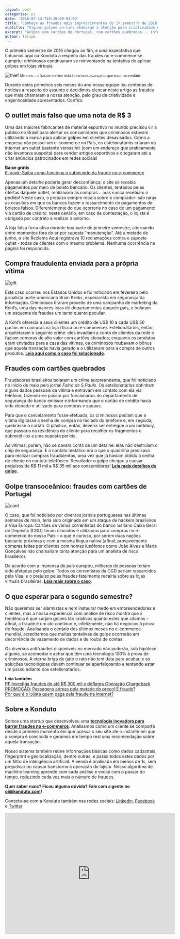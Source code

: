 ```yaml
---
layout: post
categories: pt
date: '2016-07-13-T10:39:00-03:00'
title: "Conheça as fraudes mais impressionantes do 1º semestre de 2016"
subtitle: "Alguns golpes on-line chamaram a atenção pela criatividade e audácia dos criminosos"
excerpt: "Golpes com cartões de Portugal, com cartões quebrados... infelizmente, temos que admitir: fraudadores foram criativos"
author: felipe
---
```


O primeiro semestre de 2016 chegou ao fim, e uma expectativa que tínhamos aqui na Konduto a respeito das fraudes no e-commerce se cumpriu: criminosos continuaram se reinventando na tentativa de aplicar golpes em lojas virtuais. 

![thief](/images/160713-thief.gif)
<small>Mmmm... a fraude on-line está bem mais avançada que isso, na verdade</small>

Durante estes primeiros seis meses do ano nossa equipe leu centenas de notícias a respeito do assunto e decidimos elencar neste artigo as fraudes que mais chamaram a nossa atenção, pelo grau de criatividade e engenhosidade apresentados. Confira:

## O outlet mais falso que uma nota de R$ 3

Uma das maiores fabricantes de material esportivo no mundo precisou vir a público no Brasil para alertar os consumidores que criminosos estavam utilizando a marca para aplicar golpes em clientes desavisados. Como a empresa não possui um e-commerce no País, os estelionatários criaram na internet um outlet bastante verossímil (com um endereço que praticamente não levantava suspeita) para vender artigos esportivos e chegaram até a criar anúncios patrocinados em redes sociais! 

**Baixe grátis**  
[E-book: Saiba como funciona o submundo da fraude no e-commerce](http://ebooks.konduto.com/submundo-da-fraude?utm_source=konduto&utm_medium=blog&utm_campaign=conteudo-top4)

Apenas um detalhe poderia gerar desconfiança: o site só recebia pagamentos por meio de boleto bancário. Os clientes, tentados pelas ofertas daquele outlet, realizavam as compras… mas nunca recebiam o pedido! Neste caso, o prejuízo sempre recaía sobre o comprador: são raras as ocasiões em que os bancos fazem o ressarcimento de pagamentos de boletos falsos. Diferentemente do que ocorreria no caso de um pagamento via cartão de crédito: neste cenário, em caso de contestação, o lojista é obrigado por contrato a realizar o estorno. 

A loja falsa ficou ativa durante boa parte do primeiro semestre, alternando entre momentos fora do ar por suposta “manutenção”. Até a metade de junho, o site Reclame Aqui registrava 10 reclamações contra o suposto outlet - todas de clientes com o mesmo problema. Nenhuma ocorrência na página foi respondida. 

## Compra fraudulenta enviada para a própria vítima

![gift](/images/160713-gift.png)

Este caso ocorreu nos Estados Unidos e foi noticiado em fevereiro pelo jornalista norte-americano Brian Krebs, especialista em segurança da informação. Criminosos tiraram proveito de uma campanha de marketing da Kohl’s, uma das maiores lojas de departamentos daquele país, e bolaram um esquema de fraudes um tanto quanto peculiar.

A Kohl’s oferecia a seus clientes um crédito de US$ 10 a cada US$ 50 gastos em compras na loja (física ou e-commerce). Estelionatários, então, arquitetaram o seguinte crime: eles invadiam a conta de clientes da rede e faziam compras de alto valor com cartões clonados; enquanto os produtos eram enviados para a casa das vítimas, os criminosos roubavam o bônus que aquela transação havia gerado e o utilizavam para a compra de outros produtos. **[Leia aqui como o caso foi solucionado](https://blog.konduto.com/pt/2016/02/fraude-bizarra-kohls-eua/?utm_source=konduto&utm_medium=blog&utm_campaign=conteudo-top4)**.

## Fraudes com cartões quebrados

Fraudadores brasileiros bolaram um crime surpreendente, que foi noticiado no início de maio pelo jornal *Folha de S.Paulo*. Os estelionatários obtinham alguns dados pessoais da vítima e entravam em contato com ela via telefone, fazendo-se passar por funcionários do departamento de segurança do banco emissor e informando que o cartão de crédito havia sido clonado e utilizado para compras e saques.

Para que o cancelamento fosse efetuado, os criminosos pediam que a vítima digitasse a senha de compra no teclado do telefone e, em seguida, quebrasse o cartão. O plástico, então, deveria ser entregue a um motoboy, que passaria na residência do cliente para recolher os fragmentos e submetê-los a uma suposta perícia.

As vítimas, porém, não se davam conta de um detalhe: elas não destruíam o chip de segurança. E o contato metálico era o que a quadrilha precisava para realizar compras fraudulentas, uma vez que já haviam obtido a senha do cliente no contato telefônico. Resultado: o golpe chegou a causar prejuízos de R$ 11 mil a R$ 35 mil aos consumidores! **[Leia mais detalhes do golpe](https://blog.konduto.com/pt/2016/05/golpe-hollywoodiano-cartoes-quebrados/?utm_source=konduto&utm_medium=blog&utm_campaign=conteudo-top4).**

## Golpe transoceânico: fraudes com cartões de Portugal

![card](/images/160530-cartao-grafismo.png)

O caso, que foi noticiado por diversos jornais portugueses nas últimas semanas de maio, teria sido originado em um ataque de hackers brasileiros à Visa Europa. Cartões de vários correntistas do banco lusitano Caixa Geral de Depósito (CGD) foram clonados e utilizados para compras no e-commerce do nosso País – o que é curioso, por serem duas nações bastante próximas e com a mesma língua nativa (afinal, provavelmente compras feitas por clientes com nomes lusófonos como João Alves e Maria Gonçalves não chamariam tanta atenção para um analista de risco brasileiro).

De acordo com a imprensa do país europeu, milhares de pessoas teriam sido afetadas pelo golpe. Todos os correntistas da CGD seriam ressarcidos pela Visa, e o prejuízo pelas fraudes fatalmente recairia sobre as lojas virtuais brasileiras. **[Leia mais sobre o caso](https://blog.konduto.com/pt/2016/05/golpe-cartoes-portugueses/?utm_source=konduto&utm_medium=blog&utm_campaign=conteudo-top4)**.

## O que esperar para o segundo semestre?

Não queremos ser alarmistas e nem instaurar medo em empreendedores e clientes, mas a nossa experiência com análise de risco mostra que a tendência é que surjam golpes tão criativos quanto estes que citamos – afinal, a fraude é um ato contínuo e, infelizmente, não há negócios à prova de fraude. Analisando o cenário dos últimos meses no e-commerce mundial, acreditamos que muitas tentativas de golpe ocorrerão em decorrência de vazamento de dados e de roubo de contas.

Os diversos antifraudes disponíveis no mercado não poderão, sob hipótese alguma, se acomodar e achar que têm uma tecnologia 100% à prova de criminosos. A eterna briga de gato e rato não tem data para acabar, e as soluções tecnológicas devem continuar se aperfeiçoando e tentando estar um passo adiante dos estelionatários. 

**Leia também**  
[PF investiga fraudes de até R$ 300 mil e deflagra Operação Chargeback](https://blog.konduto.com/pt/2016/05/operacao-chargeback-policia-federal/?utm_source=konduto&utm_medium=blog&utm_campaign=conteudo-wrd)  
[PROMOÇÃO: Passagens aéreas pela metade do preço! É fraude?](https://blog.konduto.com/pt/2016/06/fraudes-passagens-aereas/?utm_source=konduto&utm_medium=blog&utm_campaign=conteudo-wrd)  
[Por que é o lojista quem paga pela fraude na internet?](https://blog.konduto.com/pt/2016/05/por-que-o-lojista-deve-pagar-pelo-chargeback/?utm_source=konduto&utm_medium=blog&utm_campaign=conteudo-wrd)

## Sobre a Konduto 

Somos uma startup que desenvolveu uma **[tecnologia inovadora para barrar fraudes no e-commerce](http://konduto.com/?utm_source=konduto&utm_medium=blog&utm_campaign=conteudo)**. Analisamos como um cliente se comporta desde o primeiro momento em que acessa o seu site até o instante em que a compra é concluída e geramos em tempo real uma recomendação sobre aquela transação. 

Nosso sistema também reúne informações básicas como dados cadastrais, fingerprint e geolocalização, dentre outras, e passa todos estes dados por um filtro de inteligência artificial. A venda é analisada em menos de 1s, sem prejudicar ou causar transtorno à operação do lojista. Nosso algoritmo de machine learning aprende com cada análise e evolui com o passar do tempo, reduzindo cada vez mais o número de fraudes. 

**Quer saber mais? Ficou alguma dúvida? Fale com a gente no [oi@konduto.com](mailto:oi@konduto.com)!**	 

Conecte-se com a Konduto também nas redes sociais: [Linkedin](https://www.linkedin.com/company/konduto), [Facebook](https://www.facebook.com/konduto) e [Twitter](https://twitter.com/KondutoBR)  

<iframe src="https://www.facebook.com/plugins/video.php?href=https%3A%2F%2Fwww.facebook.com%2Fkonduto%2Fvideos%2F613187352119217%2F&show_text=1&width=560" width="560" height="400" style="border:none;overflow:hidden" scrolling="no" frameborder="0" allowTransparency="true"></iframe>
